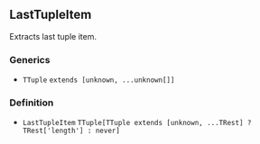 LastTupleItem
-------------

Extracts last tuple item.

### Generics

*   `TTuple` `extends [unknown, ...unknown[]]`

### Definition

*   `LastTupleItem` `TTuple[TTuple extends [unknown, ...TRest] ? TRest['length'] : never]`
